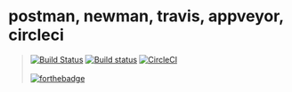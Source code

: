 # postman, newman, travis, appveyor, circleci 
> [![Build Status](https://travis-ci.org/depapp/apiapi.svg?branch=master)](https://travis-ci.org/depapp/apiapi)  [![Build status](https://ci.appveyor.com/api/projects/status/71oicumim47523sy?svg=true)](https://ci.appveyor.com/project/depapp/apiapi)  [![CircleCI](https://circleci.com/gh/depapp/apiapi.svg?style=svg)](https://circleci.com/gh/depapp/apiapi)\
\
[![forthebadge](https://forthebadge.com/images/badges/built-with-grammas-recipe.svg)](https://forthebadge.com)
